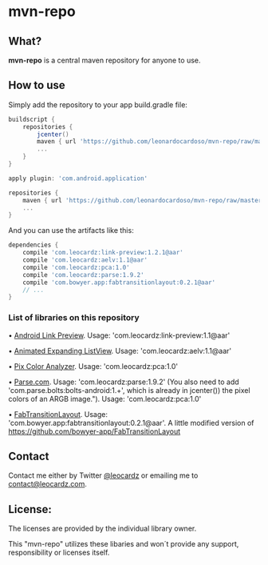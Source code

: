 mvn-repo
========

## What?

__mvn-repo__ is a central maven repository for anyone to use.

## How to use

Simply add the repository to your app build.gradle file:
```groovy
buildscript {
    repositories {
        jcenter()
        maven { url 'https://github.com/leonardocardoso/mvn-repo/raw/master/maven-deploy' }
        ...
    }
}

apply plugin: 'com.android.application'

repositories {
    maven { url 'https://github.com/leonardocardoso/mvn-repo/raw/master/maven-deploy' }
    ...
}

```

And you can use the artifacts like this:
```groovy
dependencies {
	compile 'com.leocardz:link-preview:1.2.1@aar'
	compile 'com.leocardz:aelv:1.1@aar'
	compile 'com.leocardz:pca:1.0'
    compile 'com.leocardz:parse:1.9.2'
    compile 'com.bowyer.app:fabtransitionlayout:0.2.1@aar'
	// ...
}
```

### List of libraries on this repository

&bull; [Android Link Preview](https://github.com/LeonardoCardoso/Android-Link-Preview "It makes a preview from an url, grabbing all informations. Such as title, relevant texts and images."). Usage: 'com.leocardz:link-preview:1.1@aar'

&bull; [Animated Expanding ListView](https://github.com/LeonardoCardoso/Animated-Expanding-ListView "Animated Expanding ListView provides a fancy animation on expanding or collapsing the content of a listview item."). Usage: 'com.leocardz:aelv:1.1@aar'

&bull; [Pix Color Analyzer](https://github.com/LeonardoCardoso/Pix-Color-Analyzer "Library with the aim to analyze the pixel colors of an ARGB image."). Usage: 'com.leocardz:pca:1.0'

&bull; [Parse.com](https://parse.com/ "As they don't have Maven/Gradle support"). Usage: 'com.leocardz:parse:1.9.2' (You also need to add 'com.parse.bolts:bolts-android:1.+', which is already in jcenter()) the pixel colors of an ARGB image."). Usage: 'com.leocardz:pca:1.0'

&bull; [FabTransitionLayout](https://github.com/LeonardoCardoso/FabTransitionLayout). Usage: 'com.bowyer.app:fabtransitionlayout:0.2.1@aar'. A little modified version of https://github.com/bowyer-app/FabTransitionLayout


## Contact
Contact me either by Twitter [@leocardz](https://twitter.com/leocardz) or emailing me to [contact@leocardz.com](mailto:contact@leocardz.com).

## License:
The licenses are provided by the individual library owner.

This "mvn-repo" utilizes these libaries and won´t provide any support, responsibility or licenses itself.
